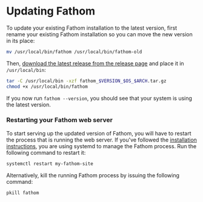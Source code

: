 # Updating Fathom

To update your existing Fathom installation to the latest version, first rename your existing Fathom installation so you can move the new version in its place:

```sh
mv /usr/local/bin/fathom /usr/local/bin/fathom-old
```

Then, [download the latest release from the release page](https://github.com/samuelmeuli/fathom/releases/latest) and place it in `/usr/local/bin`:

```sh
tar -C /usr/local/bin -xzf fathom_$VERSION_$OS_$ARCH.tar.gz
chmod +x /usr/local/bin/fathom
```

If you now run `fathom --version`, you should see that your system is using the latest version.

### Restarting your Fathom web server

To start serving up the updated version of Fathom, you will have to restart the process that is running the web server. If you've followed the [installation instructions](installing-fathom.md), you are using systemd to manage the Fathom process. Run the following command to restart it:

```sh
systemctl restart my-fathom-site
```

Alternatively, kill the running Fathom process by issuing the following command:

```sh
pkill fathom
```
